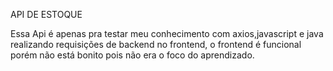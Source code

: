 API DE ESTOQUE

Essa Api é apenas pra testar meu conhecimento com axios,javascript e java realizando requisições de backend no frontend, o frontend é funcional porém não está bonito pois não era o foco do aprendizado.
